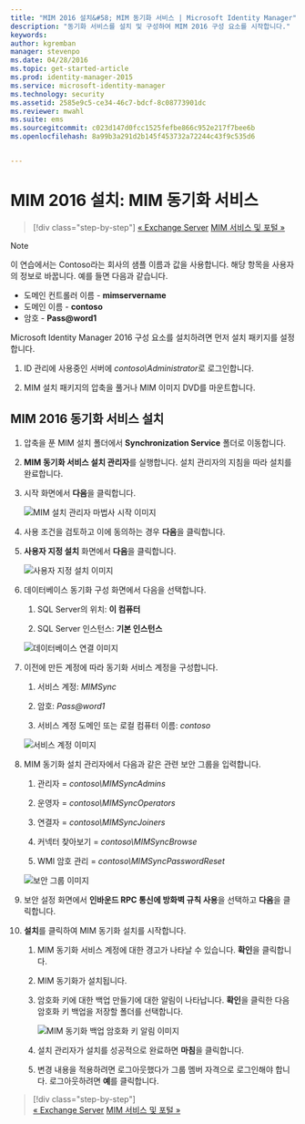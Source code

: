 ```yaml
---
title: "MIM 2016 설치&#58; MIM 동기화 서비스 | Microsoft Identity Manager"
description: "동기화 서비스를 설치 및 구성하여 MIM 2016 구성 요소를 시작합니다."
keywords: 
author: kgremban
manager: stevenpo
ms.date: 04/28/2016
ms.topic: get-started-article
ms.prod: identity-manager-2015
ms.service: microsoft-identity-manager
ms.technology: security
ms.assetid: 2585e9c5-ce34-46c7-bdcf-8c08773901dc
ms.reviewer: mwahl
ms.suite: ems
ms.sourcegitcommit: c023d147d0fcc1525fefbe866c952e217f7bee6b
ms.openlocfilehash: 8a99b3a291d2b145f453732a72244c43f9c535d6


---
```


# MIM 2016 설치: MIM 동기화 서비스

>[!div class="step-by-step"]
[« Exchange Server](prepare-server-exchange.md)
[MIM 서비스 및 포털 »](install-mim-service-portal.md)

> [!NOTE]
> 이 연습에서는 Contoso라는 회사의 샘플 이름과 값을 사용합니다. 해당 항목을 사용자의 정보로 바꿉니다. 예를 들면 다음과 같습니다.
> - 도메인 컨트롤러 이름 - **mimservername**
> - 도메인 이름 - **contoso**
> - 암호 - **Pass@word1**

Microsoft Identity Manager 2016 구성 요소를 설치하려면 먼저 설치 패키지를 설정합니다.

1. ID 관리에 사용중인 서버에 *contoso\Administrator*로 로그인합니다.

2. MIM 설치 패키지의 압축을 풀거나 MIM 이미지 DVD를 마운트합니다.

## MIM 2016 동기화 서비스 설치

1. 압축을 푼 MIM 설치 폴더에서 **Synchronization Service** 폴더로 이동합니다.

2. **MIM 동기화 서비스 설치 관리자**를 실행합니다. 설치 관리자의 지침을 따라 설치를 완료합니다.

3. 시작 화면에서 **다음**을 클릭합니다.

    ![MIM 설치 관리자 마법사 시작 이미지](media/MIM-Install1.png)

4. 사용 조건을 검토하고 이에 동의하는 경우 **다음**을 클릭합니다.

5. **사용자 지정 설치** 화면에서 **다음**을 클릭합니다.

    ![사용자 지정 설치 이미지](media/MIM-Install2.png)

6.  데이터베이스 동기화 구성 화면에서 다음을 선택합니다.

    1.  SQL Server의 위치: **이 컴퓨터**

    2.  SQL Server 인스턴스: **기본 인스턴스**

    ![데이터베이스 연결 이미지](media/MIM-Install3.png)

7.  이전에 만든 계정에 따라 동기화 서비스 계정을 구성합니다.

    1.  서비스 계정: *MIMSync*

    2.  암호: *Pass@word1*

    3.  서비스 계정 도메인 또는 로컬 컴퓨터 이름: *contoso*

    ![서비스 계정 이미지](media/MIM-Install4.png)

8.  MIM 동기화 설치 관리자에서 다음과 같은 관련 보안 그룹을 입력합니다.

    1. 관리자 = *contoso\MIMSyncAdmins*

    2. 운영자 = *contoso\MIMSyncOperators*

    3. 연결자 = *contoso\MIMSyncJoiners*

    4. 커넥터 찾아보기 = *contoso\MIMSyncBrowse*

    5. WMI 암호 관리 = *contoso\MIMSyncPasswordReset*

    ![보안 그룹 이미지](media/MIM-Install5.png)

9. 보안 설정 화면에서 **인바운드 RPC 통신에 방화벽 규칙 사용**을 선택하고 **다음**을 클릭합니다.

10. **설치**를 클릭하여 MIM 동기화 설치를 시작합니다.

    1. MIM 동기화 서비스 계정에 대한 경고가 나타날 수 있습니다. **확인**을 클릭합니다.

    2. MIM 동기화가 설치됩니다.

    3. 암호화 키에 대한 백업 만들기에 대한 알림이 나타납니다. **확인**을 클릭한 다음 암호화 키 백업을 저장할 폴더를 선택합니다.

        ![MIM 동기화 백업 암호화 키 알림 이미지](media/MIM-Install7.png)

    4. 설치 관리자가 설치를 성공적으로 완료하면 **마침**을 클릭합니다.

    5. 변경 내용을 적용하려면 로그아웃했다가 그룹 멤버 자격으로 로그인해야 합니다. 로그아웃하려면 **예**를 클릭합니다.

>[!div class="step-by-step"]  
[« Exchange Server](prepare-server-exchange.md)
[MIM 서비스 및 포털 »](install-mim-service-portal.md)



<!--HONumber=Apr16_HO3-->



